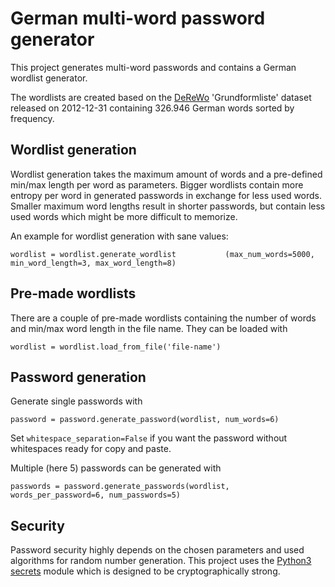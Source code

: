 # German multi-word password generator

This project generates multi-word passwords and contains a German wordlist generator.

The wordlists are created based on the [DeReWo](https://www1.ids-mannheim.de/kl/projekte/methoden/derewo.html) 'Grundformliste' dataset released on 2012-12-31 containing 326.946 German words sorted by frequency.

Wordlist generation
----

Wordlist generation takes the maximum amount of words and a pre-defined min/max length per word as parameters. Bigger wordlists contain more entropy per word in generated passwords in exchange for less used words. Smaller maximum word lengths result in shorter passwords, but contain less used words which might be more difficult to memorize.

An example for wordlist generation with sane values:

    wordlist = wordlist.generate_wordlist           (max_num_words=5000, min_word_length=3, max_word_length=8)

Pre-made wordlists
----

There are a couple of pre-made wordlists containing the number of words and min/max word length in the file name. They can be loaded with 

    wordlist = wordlist.load_from_file('file-name')

Password generation
----
Generate single passwords with

    password = password.generate_password(wordlist, num_words=6)

Set `whitespace_separation=False` if you want the password without whitespaces ready for copy and paste.

Multiple (here 5) passwords can be generated with 

    passwords = password.generate_passwords(wordlist, words_per_password=6, num_passwords=5)

Security
----

Password security highly depends on the chosen parameters and used algorithms for random number generation. This project uses the [Python3 secrets](https://docs.python.org/3/library/secrets.html) module which is designed to be cryptographically strong.
